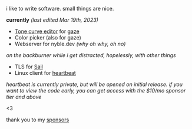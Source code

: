i like to write software. small things are nice.

**currently** *(last edited Mar 19th, 2023)*  
- [Tone curve editor][curver] for [gaze][gaze]
- Color picker (also for gaze)
- Webserver for nyble.dev *(why oh why, oh no)*

[gaze]: https://github.com/eclecticnybles/gaze
[curver]: https://github.com/eclecticnybles/gaze/blob/main/curver/README.md

*on the backburner while i get distracted, hopelessly, with other things*
- TLS for [Sail][sail]
- Linux client for [heartbeat][nyble-heartbeat]

*heartbeat is currently private, but will be opened on initial release. if you want to view the code early, you can get access with the $10/mo sponsor tier and above*

[sail]: https://github.com/mademast/sail
[nyble-heartbeat]: https://nyble.dev/heartbeat.html

<3

thank you to my [sponsors](https://github.com/sponsors/gennyble)
